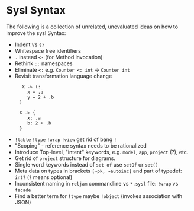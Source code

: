 # Sysl Syntax

The following is a collection of unrelated, unevaluated ideas on how to improve the sysl Syntax:

- Indent vs `{}`
- Whitespace free identifiers
- `.` instead `<-` (for Method invocation)
- Rethink `::` namespaces
- Eliminate `<:` e.g. `Counter <: int` -> `Counter int`
- Revisit transformation language change

```
      X -> (:
        x = .a
        y = 2 + .b
     )

     X -> {
     	x: .a
     	b: 2 + .b
     }
```

- `!table` `!type` `!wrap` `!view` get rid of bang `!`
- "Scoping" - reference syntax needs to be rationalized
- Introduce Top-level, "intent" keywords, e.g. `model`, `app`, `project` (?), etc.
- Get rid of `project` structure for diagrams.
- Single word keywords instead of `set of` use `setOf` or `set()`
- Meta data on types in brackets `[~pk, ~autoinc]` and part of typedef: `int?` (`?` means optional)
- Inconsistent naming in `reljam` commandline vs `*.sysl` file: `!wrap` vs `facade`
- Find a better term for `!type` maybe `!object` (invokes association with JSON)
